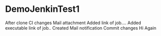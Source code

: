 # DemoJenkinTest1

After clone
CI changes
Mail attachment
Added link of job....
Added executable link of job..
Created Mail notification
Commit changes
Hi Again
